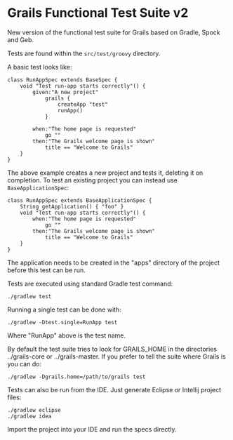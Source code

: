 # Grails Functional Test Suite v2

New version of the functional test suite for Grails based on Gradle, Spock and Geb.

Tests are found within the <code>src/test/groovy</code> directory.

A basic test looks like:

	class RunAppSpec extends BaseSpec {
	    void "Test run-app starts correctly"() {
	        given:"A new project"
	            grails {
	                createApp "test"
	                runApp()
	            }
            
	        when:"The home page is requested"
	            go ""
	        then:"The Grails welcome page is shown"
	            title == "Welcome to Grails"
	    }
	}
	
The above example creates a new project and tests it, deleting it on completion. To test an existing project you can instead use <code>BaseApplicationSpec</code>:

	class RunAppSpec extends BaseApplicationSpec {
		String getApplication() { "foo" }
		void "Test run-app starts correctly"() {
	        when:"The home page is requested"
	            go ""
	        then:"The Grails welcome page is shown"
	            title == "Welcome to Grails"			
		}
	}
	
The application needs to be created in the "apps" directory of the project before this test can be run.

Tests are executed using standard Gradle test command:

	./gradlew test
	
Running a single test can be done with:

	./gradlew -Dtest.single=RunApp test
	
Where "RunApp" above is the test name.

By default the test suite tries to look for GRAILS_HOME in the directories ../grails-core or ../grails-master. If you prefer to tell the suite where Grails is you can do:

	./gradlew -Dgrails.home=/path/to/grails test

Tests can also be run from the IDE. Just generate Eclipse or Intellij project files:

	./gradlew eclipse
	./gradlew idea
	
Import the project into your IDE and run the specs directly.

